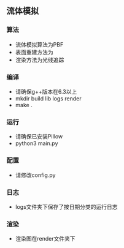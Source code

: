 ## 流体模拟
### 算法
- 流体模拟算法为PBF
- 表面重建方法为
- 渲染方法为光线追踪
### 编译
- 请确保g++版本在6.3以上
- mkdir build lib logs render
- make .
### 运行
- 请确保已安装Pillow
- python3 main.py
### 配置
- 请修改config.py
### 日志
- logs文件夹下保存了按日期分类的运行日志
### 渲染
- 渲染图在render文件夹下
